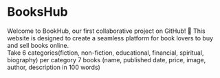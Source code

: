 # BooksHub
Welcome to BookHub, our first collaborative project on GitHub! 🎉 This website is designed to create a seamless platform for book lovers to buy and sell books online.  
Take 6 categories(fiction, non-fiction, educational, financial, spiritual, biography)
per category 7 books (name, published date, price, image, author, description in 100 words)

